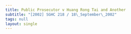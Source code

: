 ```yaml
---
title: Public Prosecutor v Huang Rong Tai and Another
subtitle: "[2002] SGHC 218 / 18\_September\_2002"
tags: null
layout: single
---
```


